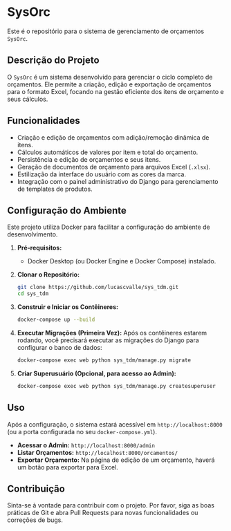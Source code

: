 # SysOrc

Este é o repositório para o sistema de gerenciamento de orçamentos `SysOrc`.

## Descrição do Projeto

O `SysOrc` é um sistema desenvolvido para gerenciar o ciclo completo de orçamentos. Ele permite a criação, edição e exportação de orçamentos para o formato Excel, focando na gestão eficiente dos itens de orçamento e seus cálculos.

## Funcionalidades

- Criação e edição de orçamentos com adição/remoção dinâmica de itens.
- Cálculos automáticos de valores por item e total do orçamento.
- Persistência e edição de orçamentos e seus itens.
- Geração de documentos de orçamento para arquivos Excel (`.xlsx`).
- Estilização da interface do usuário com as cores da marca.
- Integração com o painel administrativo do Django para gerenciamento de templates de produtos.

## Configuração do Ambiente

Este projeto utiliza Docker para facilitar a configuração do ambiente de desenvolvimento.

1.  **Pré-requisitos:**
    *   Docker Desktop (ou Docker Engine e Docker Compose) instalado.

2.  **Clonar o Repositório:**
    ```bash
    git clone https://github.com/lucascvalle/sys_tdm.git
    cd sys_tdm
    ```

3.  **Construir e Iniciar os Contêineres:**
    ```bash
    docker-compose up --build
    ```

4.  **Executar Migrações (Primeira Vez):**
    Após os contêineres estarem rodando, você precisará executar as migrações do Django para configurar o banco de dados:
    ```bash
    docker-compose exec web python sys_tdm/manage.py migrate
    ```

5.  **Criar Superusuário (Opcional, para acesso ao Admin):**
    ```bash
    docker-compose exec web python sys_tdm/manage.py createsuperuser
    ```

## Uso

Após a configuração, o sistema estará acessível em `http://localhost:8000` (ou a porta configurada no seu `docker-compose.yml`).

- **Acessar o Admin:** `http://localhost:8000/admin`
- **Listar Orçamentos:** `http://localhost:8000/orcamentos/`
- **Exportar Orçamento:** Na página de edição de um orçamento, haverá um botão para exportar para Excel.

## Contribuição

Sinta-se à vontade para contribuir com o projeto. Por favor, siga as boas práticas de Git e abra Pull Requests para novas funcionalidades ou correções de bugs.